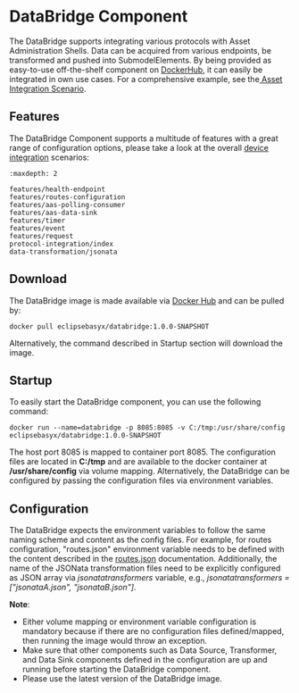 # DataBridge Component
The DataBridge supports integrating various protocols with Asset Administration Shells. Data can be acquired from various endpoints, be transformed and pushed into SubmodelElements. By being provided as easy-to-use off-the-shelf component on [DockerHub](https://hub.docker.com/r/eclipsebasyx/databridge), it can easily be integrated in own use cases. For a comprehensive example, see the[ Asset Integration Scenario](../../../scenarios/device-integration.md).

## Features
The DataBridge Component supports a multitude of features with a great range of configuration options, please take a look at the overall [device integration](https://github.com/eclipse-basyx/basyx-java-examples/tree/main/basyx.examples.deviceintegration/src/main/resources) scenarios:

```{toctree}
:maxdepth: 2

features/health-endpoint
features/routes-configuration
features/aas-polling-consumer
features/aas-data-sink
features/timer
features/event
features/request
protocol-integration/index
data-transformation/jsonata

```

## Download
The DataBridge image is made available via [Docker Hub](https://hub.docker.com/r/eclipsebasyx/databridge) and can be pulled by:
```
docker pull eclipsebasyx/databridge:1.0.0-SNAPSHOT
```
Alternatively, the command described in Startup section will download the image.

## Startup
To easily start the DataBridge component, you can use the following command:
```
docker run --name=databridge -p 8085:8085 -v C:/tmp:/usr/share/config eclipsebasyx/databridge:1.0.0-SNAPSHOT
```
The host port 8085 is mapped to container port 8085. The configuration files are located in **C:/tmp** and are available to the docker container at **/usr/share/config** via volume mapping. Alternatively, the DataBridge can be configured by passing the configuration files via environment variables.

## Configuration 
The DataBridge expects the environment variables to follow the same naming scheme and content as the config files. For example, for routes configuration, "routes.json" environment variable needs to be defined with the content described in the [routes.json](./features/routes-configuration.md) documentation. Additionally, the name of the JSONata transformation files need to be explicitly configured as JSON array via *jsonatatransformers* variable, e.g., *jsonatatransformers = ["jsonataA.json", "jsonataB.json"]*.

**Note**:

* Either volume mapping or environment variable configuration is mandatory because if there are no configuration files defined/mapped, then running the image would throw an exception.
* Make sure that other components such as Data Source, Transformer, and Data Sink components defined in the configuration are up and running before starting the DataBridge component.
* Please use the latest version of the DataBridge image.
